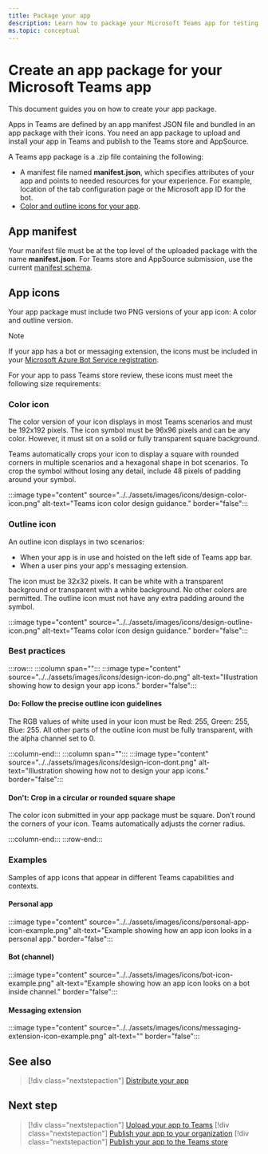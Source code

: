 ```yaml
---
title: Package your app
description: Learn how to package your Microsoft Teams app for testing, uploading, and store publishing.
ms.topic: conceptual
---
```


# Create an app package for your Microsoft Teams app

This document guides you on how to create your app package.

Apps in Teams are defined by an app manifest JSON file and bundled in an app package with their icons. You need an app package to upload and install your app in Teams and publish to the Teams store and AppSource.

A Teams app package is a .zip file containing the following:

* A manifest file named **manifest.json**, which specifies attributes of your app and points to needed resources for your experience. For example, location of the tab configuration page or the Microsoft app ID for the bot.
* [Color and outline icons for your app](#app-icons).

## App manifest

Your manifest file must be at the top level of the uploaded package with the name **manifest.json**. For Teams store and AppSource submission, use the current [manifest schema](~/resources/schema/manifest-schema.md).

## App icons

Your app package must include two PNG versions of your app icon: A color and outline version. 

> [!Note]
> If your app has a bot or messaging extension, the icons must be included in your [Microsoft Azure Bot Service registration](https://aka.ms/aadapplist).

For your app to pass Teams store review, these icons must meet the following size requirements:

### Color icon

The color version of your icon displays in most Teams scenarios and must be 192x192 pixels. The icon symbol must be 96x96 pixels and can be any color. However, it must sit on a solid or fully transparent square background.

Teams automatically crops your icon to display a square with rounded corners in multiple scenarios and a hexagonal shape in bot scenarios. To crop the symbol without losing any detail, include 48 pixels of padding around your symbol.

:::image type="content" source="../../assets/images/icons/design-color-icon.png" alt-text="Teams icon color design guidance." border="false":::

### Outline icon

An outline icon displays in two scenarios:

* When your app is in use and hoisted on the left side of Teams app bar.
* When a user pins your app's messaging extension.

The icon must be 32x32 pixels. It can be white with a transparent background or transparent with a white background. No other colors are permitted. The outline icon must not have any extra padding around the symbol.

:::image type="content" source="../../assets/images/icons/design-outline-icon.png" alt-text="Teams color icon design guidance." border="false":::

### Best practices

:::row:::
   :::column span="":::
:::image type="content" source="../../assets/images/icons/design-icon-do.png" alt-text="Illustration showing how to design your app icons." border="false":::

#### Do: Follow the precise outline icon guidelines

The RGB values of white used in your icon must be Red: 255, Green: 255, Blue: 255. All other parts of the outline icon must be fully transparent, with the alpha channel set to 0.

   :::column-end:::
   :::column span="":::
:::image type="content" source="../../assets/images/icons/design-icon-dont.png" alt-text="Illustration showing how not to design your app icons." border="false":::

#### Don't: Crop in a circular or rounded square shape

The color icon submitted in your app package must be square. Don’t round the corners of your icon. Teams automatically adjusts the corner radius.

   :::column-end:::
:::row-end:::

### Examples

Samples of app icons that appear in different Teams capabilities and contexts.

#### Personal app

:::image type="content" source="../../assets/images/icons/personal-app-icon-example.png" alt-text="Example showing how an app icon looks in a personal app." border="false":::

#### Bot (channel)

:::image type="content" source="../../assets/images/icons/bot-icon-example.png" alt-text="Example showing how an app icon looks on a bot inside channel." border="false":::

#### Messaging extension

:::image type="content" source="../../assets/images/icons/messaging-extension-icon-example.png" alt-text="<alt text>" border="false":::

## See also
> [!div class="nextstepaction"]
> [Distribute your app](~/concepts/deploy-and-publish/overview.md)

## Next step

> [!div class="nextstepaction"]
> [Upload your app to Teams](~/concepts/deploy-and-publish/apps-upload.md)
> [!div class="nextstepaction"]
> [Publish your app to your organization](/MicrosoftTeams/tenant-apps-catalog-teams?toc=/microsoftteams/platform/toc.json&bc=/MicrosoftTeams/breadcrumb/toc.json
)
> [!div class="nextstepaction"]
> [Publish your app to the Teams store](~/concepts/deploy-and-publish/appsource/publish.md
)
